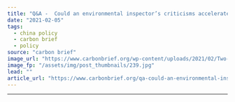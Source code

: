 ```yaml
---
title: "Q&A -  Could an environmental inspector’s criticisms accelerate China’s climate policies?"
date: "2021-02-05"
tags: 
  - china policy
  - carbon brief
  - policy
source: "carbon brief"
image_url: "https://www.carbonbrief.org/wp-content/uploads/2021/02/Two-young-kids-play-the-finger-guessing-game-near-cooling-towers-and-chimneys-discharing-smoke-at-a-coal-fired-power-plant-in-heavy-smog-in-Luoyang-city-e1612531142926-107x71.jpg"
image_fp: "/assets/img/post_thumbnails/239.jpg"
lead: ""
article_url: "https://www.carbonbrief.org/qa-could-an-environmental-inspectors-criticisms-accelerate-chinas-climate-policies"
---
```


---
